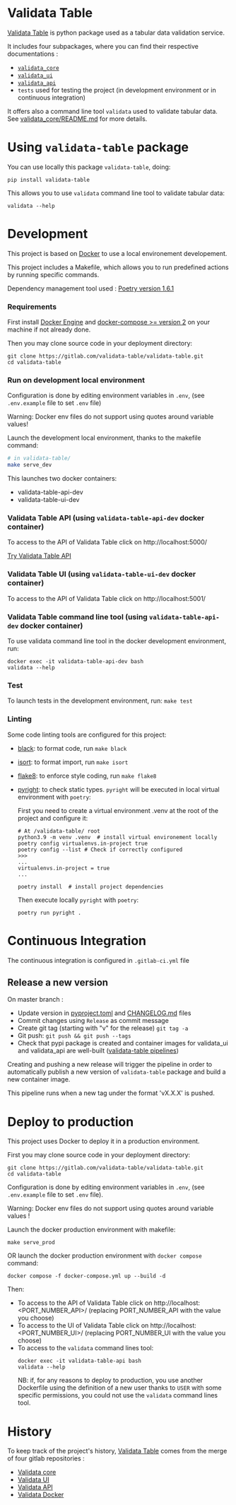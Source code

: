 # Validata Table

[Validata Table](https://gitlab.com/validata-table/validata-table)  is python package used as a tabular data validation service.

It includes four subpackages, where you can find their respective documentations :
- [`validata_core`](src/validata_core/README.md)
- [`validata_ui`](src/validata_ui/README.md)
- [`validata_api`](src/validata_api/README.md)
- `tests` used for testing the project (in development environment or in continuous integration)

It offers also a command line tool `validata` used to validate tabular data. 
See [validata_core/README.md](src/validata_core/README.md) for more details.

# Using `validata-table` package

You can use locally this package `validata-table`, doing:
```commandline
pip install validata-table 
```
This allows you to use `validata` command line tool to validate tabular data:
```commandline
validata --help
```

# Development

This project is based on [Docker](https://docs.docker.com/get-started/overview/) to use a local environement developement.

This project includes a Makefile, which allows you to run predefined actions 
by running specific commands.

Dependency management tool used : [Poetry version 1.6.1](https://python-poetry.org/docs/)

### Requirements

First install [Docker Engine](https://docs.docker.com/engine/install/) and [docker-compose >= version 2](https://docs.docker.com/compose/install/) 
on your machine if not already done.

Then you may clone source code in your deployment directory:
```commandline
git clone https://gitlab.com/validata-table/validata-table.git
cd validata-table
```

### Run on development local environment

Configuration is done by editing environment variables in `.env`, 
(see `.env.example` file to set `.env` file)

Warning: Docker env files do not support using quotes around variable values!

Launch the development local environment, thanks to the makefile command:
```bash
# in validata-table/
make serve_dev
```
This launches two docker containers:
- validata-table-api-dev
- validata-table-ui-dev

### Validata Table API (using `validata-table-api-dev` docker container)
To access to the API of Validata Table click on http://localhost:5000/

[Try Validata Table API](src/validata_api/README.md)

### Validata Table UI (using `validata-table-ui-dev` docker container)
To access to the API of Validata Table click on http://localhost:5001/

### Validata Table command line tool (using `validata-table-api-dev` docker container)
To use validata command line tool in the docker development environment, run:
  ```
  docker exec -it validata-table-api-dev bash
  validata --help
  ```

### Test
To launch tests in the development environment, run:
  ```make test```

### Linting
Some code linting tools are configured for this project:
- [black](https://black.readthedocs.io/en/stable/): to format code, run `make black`
- [isort](https://pycqa.github.io/isort/): to format import, run `make isort`
- [flake8](https://flake8.pycqa.org/en/latest/): to enforce style coding, run `make flake8`
- [pyright](https://microsoft.github.io/pyright/#/): to check static types.
  `pyright` will be executed in local virtual environment with `poetry`:
  
  First you need to create a virtual environment .venv at the root of the project
and configure it:
  ```commandline
  # At /validata-table/ root 
  python3.9 -m venv .venv  # install virtual environement locally
  poetry config virtualenvs.in-project true
  poetry config --list # Check if correctly configured
  >>>
  ...
  virtualenvs.in-project = true
  ...
  
  poetry install  # install project dependencies
  ```
  Then execute locally `pyright` with `poetry`:
  ```commandline
  poetry run pyright .
  ```


# Continuous Integration

The continuous integration is configured in `.gitlab-ci.yml` file

## Release a new version

On master branch :
- Update version in [pyproject.toml](pyproject.toml) and [CHANGELOG.md](CHANGELOG.md) files
- Commit changes using `Release` as commit message
- Create git tag (starting with "v" for the release) `git tag -a`
- Git push: `git push && git push --tags`
- Check that pypi package is created and container images for validata_ui and validata_api are well-built 
([validata-table pipelines](https://gitlab.com/validata-table/validata-table/-/pipelines))

Creating and pushing a new release will trigger the pipeline in order to automatically publish 
a new version of `validata-table` package and build a new container image.

This pipeline runs when a new tag under the format 'vX.X.X' is pushed.


# Deploy to production
This project uses Docker to deploy it in a production environment.

First you may clone source code in your deployment directory:
```commandline
git clone https://gitlab.com/validata-table/validata-table.git
cd validata-table
```
Configuration is done by editing environment variables in `.env`, 
(see `.env.example` file to set `.env` file).

Warning: Docker env files do not support using quotes around variable values !

Launch the docker production environment with makefile:
```commandline
make serve_prod
```
OR launch the docker production environment with `docker compose` command:
```commandline
docker compose -f docker-compose.yml up --build -d
```
Then: 
- To access to the API of Validata Table click on http://localhost:<PORT_NUMBER_API>/
  (replacing PORT_NUMBER_API with the value you choose)
- To access to the UI of Validata Table click on http://localhost:<PORT_NUMBER_UI>/ 
  (replacing PORT_NUMBER_UI with the value you choose)
- To access to the `validata` command lines tool:
  ```
  docker exec -it validata-table-api bash
  validata --help
  ```
  NB: if, for any reasons to deploy to production, you use another Dockerfile using 
  the definition of a new user thanks to `USER` with some specific permissions,
  you could not use the `validata` command lines tool.

# History
To keep track of the project's history, [Validata Table](https://gitlab.com/validata-table/validata-table) 
comes from the merge of four gitlab repositories :
- [Validata core](https://gitlab.com/validata-table/validata-core)
- [Validata UI](https://gitlab.com/validata-table/validata-ui)
- [Validata API](https://gitlab.com/validata-table/validata-api)
- [Validata Docker](https://gitlab.com/validata-table/validata-docker)